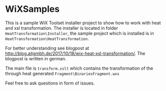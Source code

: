 # WiXSamples
This is a sample WiX Toolset installer project to show how to work with heat and xsl transformation.
The installer is located in folder `HeatTransformation\Installer`, the sample project which is installed is in `HeatTransformation\HeatTransformation`.

For better understanding see blogpost at http://blog.aitgmbh.de/2017/10/18/wix-heat-xsl-transformation/. The blogpost is written in german.

The main file is `transform.xslt` which contains the transformation of the through heat generated `Fragment\BinariesFragment.wxs`

Feel free to ask questions in form of issues.
